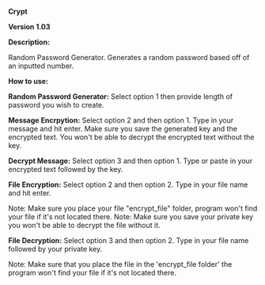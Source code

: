 **Crypt**

**Version 1.03**

**Description:** 

Random Password Generator. Generates a random password based off of an inputted number. 



**How to use:**

**Random Password Generator:** Select option 1 then provide length of password you wish to create. 

**Message Encrpytion:** Select option 2 and then option 1. Type in your message and hit enter. 
Make sure you save the generated key and the encrypted text. You won't be able to decrypt the 
encrypted text without the key. 

**Decrypt Message:** Select option 3 and then option 1. Type or paste in your encrypted text
followed by the key. 

**File Encryption:**  Select option 2 and then option 2. Type in your file name and hit enter. 
    
Note: Make sure you place your file "encrypt_file" folder, program won't find your file if it's not located there.
Note: Make sure you save your private key you won't be able to decrypt the file without it. 

**File Decryption:** Select option 3 and then option 2. Type in your file name followed by your private key.

Note: Make sure that you place the file in the 'encrypt_file folder' the program won't find your file if it's not located there.
